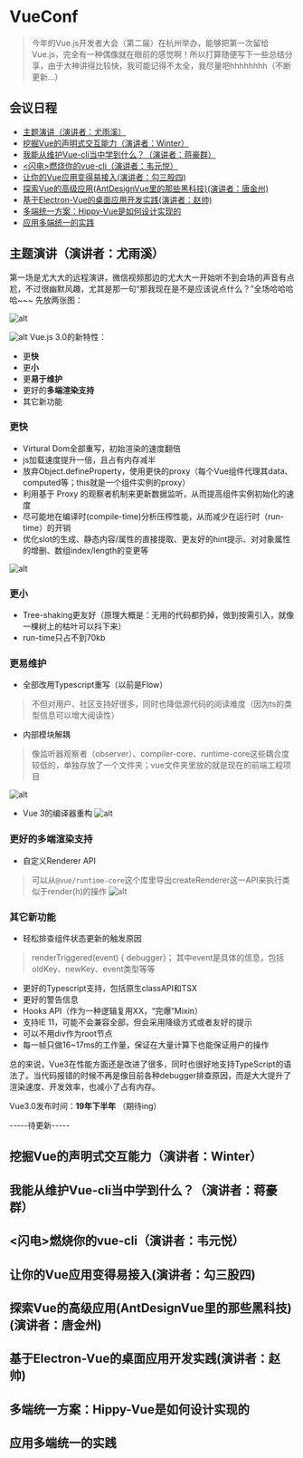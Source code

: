 # VueConf
> 今年的Vue.js开发者大会（第二届）在杭州举办，能够把第一次留给Vue.js，完全有一种偶像就在眼前的感觉啊！所以打算随便写下一些总结分享，由于大神讲得比较快，我可能记得不太全，我尽量吧hhhhhhhh（不断更新...）
## 会议日程
* [主题演讲（演讲者：尤雨溪）](#主题演讲（演讲者：尤雨溪）)
* [挖掘Vue的声明式交互能力（演讲者：Winter）](#挖掘Vue的声明式交互能力（演讲者：Winter）)
* [我能从维护Vue-cli当中学到什么？（演讲者：蒋豪群）](#我能从维护Vue-cli当中学到什么？（演讲者：蒋豪群）)
* [<闪电>燃烧你的vue-cli（演讲者：韦元悦）](#<闪电>燃烧你的vue-cli（演讲者：韦元悦）)
* [让你的Vue应用变得易接入(演讲者：勾三股四)](#让你的Vue应用变得易接入(演讲者：勾三股四))
* [探索Vue的高级应用(AntDesignVue里的那些黑科技)(演讲者：唐金州)](#探索Vue的高级应用(AntDesignVue里的那些黑科技)(演讲者：唐金州))
* [基于Electron-Vue的桌面应用开发实践(演讲者：赵帅)](#基于Electron-Vue的桌面应用开发实践(演讲者：赵帅))
* [多端统一方案：Hippy-Vue是如何设计实现的](#多端统一方案：Hippy-Vue是如何设计实现的)
* [应用多端统一的实践](#应用多端统一的实践)




## 主题演讲（演讲者：尤雨溪）
第一场是尤大大的远程演讲，微信视频那边的尤大大一开始听不到会场的声音有点尬，不过很幽默风趣，尤其是那一句“那我现在是不是应该说点什么？”全场哈哈哈哈~~~
先放两张图：

![alt](./img/top-1-1.png)

![alt](./img/top-1-2.png)
Vue.js 3.0的新特性：
 * 更**快**
 * 更**小**
 * 更**易于维护**
 * 更好的**多端渲染支持**
 * 其它新功能

### 更快
 * Virtural Dom全部重写，初始渲染的速度翻倍
 * js加载速度提升一倍，且占有内存减半
 * 放弃Object.defineProperty，使用更快的proxy（每个Vue组件代理其data、computed等；this就是一个组件实例的proxy）
 * 利用基于 Proxy 的观察者机制来更新数据监听，从而提高组件实例初始化的速度
 * 尽可能地在编译时(compile-time)分析压榨性能，从而减少在运行时（run-time）的开销
 * 优化slot的生成、静态内容/属性的直接提取、更友好的hint提示、对对象属性的增删、数组index/length的变更等

![alt](./img/top-1-3.png)

### 更小
 * Tree-shaking更友好（原理大概是：无用的代码都扔掉，做到按需引入，就像一棵树上的枯叶可以抖下来）
 * run-time只占不到70kb

### 更易维护
 * 全部改用Typescript重写（以前是Flow）
 > 不但对用户、社区支持好很多，同时也降低源代码的阅读难度（因为ts的类型信息可以增大阅读性）
 * 内部模块解耦
 > 像监听器观察者（observer）、compiler-core、runtime-core这些耦合度较低的，单独存放了一个文件夹；vue文件夹里放的就是现在的前端工程项目

![alt](./img/top-1-4.png)

 * Vue 3的编译器重构
![alt](./img/top-1-5.png)

### 更好的多端渲染支持
 * 自定义Renderer API
 > 可以从`@vue/runtime-core`这个库里导出createRenderer这一API来执行类似于render(h)的操作
![alt](./img/top-1-6.png)

### 其它新功能
 * 轻松排查组件状态更新的触发原因
 > renderTriggered(event) { debugger}；
 > 其中event是具体的信息，包括oldKey、newKey、event类型等等
 * 更好的Typescript支持，包括原生classAPI和TSX
 * 更好的警告信息
 * Hooks API（作为一种逻辑复用XX，“完爆”Mixin）
 * 支持IE 11，可能不会兼容全部，但会采用降级方式或者友好的提示
 * 可以不用div作为root节点
 * 每一帧只做16~17ms的工作量，保证在大量计算下也能保证用户的操作

总的来说，Vue3在性能方面还是改进了很多，同时也很好地支持TypeScript的语法了。当代码报错的时候不再是像目前各种debugger排查原因，而是大大提升了渲染速度、开发效率，也减小了占有内存。

Vue3.0发布时间：**19年下半年** （期待ing）

-----待更新-----
## 挖掘Vue的声明式交互能力（演讲者：Winter）
## 我能从维护Vue-cli当中学到什么？（演讲者：蒋豪群）
## <闪电>燃烧你的vue-cli（演讲者：韦元悦）
## 让你的Vue应用变得易接入(演讲者：勾三股四)
## 探索Vue的高级应用(AntDesignVue里的那些黑科技)(演讲者：唐金州)
## 基于Electron-Vue的桌面应用开发实践(演讲者：赵帅)
## 多端统一方案：Hippy-Vue是如何设计实现的
## 应用多端统一的实践